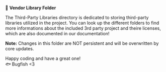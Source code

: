 📁 **Vendor Library Folder**

The Third-Party Libraries directory is dedicated to storing third-party libraries utilized in the project. You can look up the different folders to find more informations about the included 3rd party project and theire licenses, which are also documented in our documentation!

**Note:** Changes in this folder are NOT persistent and will be overwritten by core updates.

Happy coding and have a great one!  
🐟 Bugfish <3